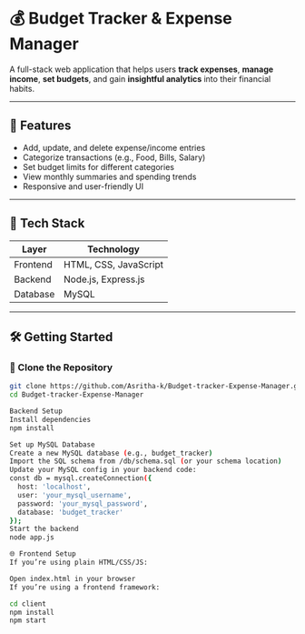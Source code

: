 # 💰 Budget Tracker & Expense Manager

A full-stack web application that helps users **track expenses**, **manage income**, **set budgets**, and gain **insightful analytics** into their financial habits.

---

## 📌 Features

- Add, update, and delete expense/income entries
- Categorize transactions (e.g., Food, Bills, Salary)
- Set budget limits for different categories
- View monthly summaries and spending trends
- Responsive and user-friendly UI

---

## 🧱 Tech Stack

| Layer      | Technology        |
|------------|-------------------|
| Frontend   | HTML, CSS, JavaScript |
| Backend    | Node.js, Express.js |
| Database   | MySQL              |

---

## 🛠️ Getting Started

### 📂 Clone the Repository

```bash
git clone https://github.com/Asritha-k/Budget-tracker-Expense-Manager.git
cd Budget-tracker-Expense-Manager

Backend Setup
Install dependencies
npm install

Set up MySQL Database
Create a new MySQL database (e.g., budget_tracker)
Import the SQL schema from /db/schema.sql (or your schema location)
Update your MySQL config in your backend code:
const db = mysql.createConnection({
  host: 'localhost',
  user: 'your_mysql_username',
  password: 'your_mysql_password',
  database: 'budget_tracker'
});
Start the backend
node app.js

🌐 Frontend Setup
If you’re using plain HTML/CSS/JS:

Open index.html in your browser
If you’re using a frontend framework:

cd client
npm install
npm start
